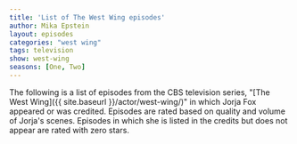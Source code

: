 ```yaml
---
title: 'List of The West Wing episodes'
author: Mika Epstein
layout: episodes
categories: "west wing"
tags: television
show: west-wing
seasons: [One, Two]
---
```


The following is a list of episodes from the CBS television series, "[The West Wing]({{ site.baseurl }}/actor/west-wing/)" in which Jorja Fox appeared or was credited. Episodes are rated based on quality and volume of Jorja's scenes. Episodes in which she is listed in the credits but does not appear are rated with zero stars. 